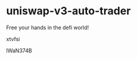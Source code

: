 # uniswap-v3-auto-trader
Free your hands in the defi world!


















































xtvfsi

lWaN374B
